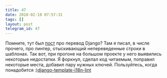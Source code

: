 ```yaml
---
title: 47
date: 2018-02-18 07:57:31
tags: []
layout: post
telegram_id: 47
---
```


Помните, тут был [пост](https://t.me/itgram_channel/31) про перевод Django? Там я писал, в числе прочего, про линтер, отыскивающий непереведенные строки в шаблонах. Так вот, при прогоне на большом проекте у него выявились некоторые недостатки. Я форкнул, сделал код читаемым, поправил некоторые места, добавил пару нужных ключей. Пользуйтесь, когда понадобится :)[django-template-i18n-lint](https://github.com/orsinium/django-template-i18n-lint)
